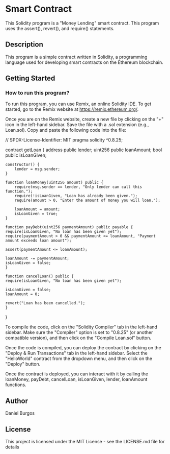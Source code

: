 # Smart Contract
This Solidity program is a "Money Lending" smart contract. This program uses the assert(), revert(), and require() statements.

## Description
This program is a simple contract written in Solidity, a programming language used for developing smart contracts on the Ethereum blockchain.

## Getting Started
### How to run this program?
To run this program, you can use Remix, an online Solidity IDE. To get started, go to the Remix website at https://remix.ethereum.org/.

Once you are on the Remix website, create a new file by clicking on the "+" icon in the left-hand sidebar. Save the file with a .sol extension (e.g., Loan.sol). Copy and paste the following code into the file:



// SPDX-License-Identifier: MIT
pragma solidity ^0.8.25;

contract getLoan {
    address public lender;
    uint256 public loanAmount;
    bool public isLoanGiven;

    constructor() {
        lender = msg.sender;
    }

    function loanMoney(uint256 amount) public {
        require(msg.sender == lender, "Only lender can call this function.");
        require(!isLoanGiven, "Loan has already been given.");
        require(amount > 0, "Enter the amount of money you will loan.");
        
        loanAmount = amount;
        isLoanGiven = true;
    }

    function payDebt(uint256 paymentAmount) public payable {
    require(isLoanGiven, "No loan has been given yet");
    require(paymentAmount > 0 && paymentAmount <= loanAmount, "Payment amount exceeds loan amount");

    assert(paymentAmount <= loanAmount);

    loanAmount -= paymentAmount;
    isLoanGiven = false;
    }

    function cancelLoan() public {
    require(isLoanGiven, "No loan has been given yet");

    isLoanGiven = false;
    loanAmount = 0;

    revert("Loan has been cancelled.");
    }
  }


To compile the code, click on the "Solidity Compiler" tab in the left-hand sidebar. Make sure the "Compiler" option is set to "0.8.25" (or another compatible version), and then click on the "Compile Loan.sol" button.

Once the code is compiled, you can deploy the contract by clicking on the "Deploy & Run Transactions" tab in the left-hand sidebar. Select the "HelloWorld" contract from the dropdown menu, and then click on the "Deploy" button.

Once the contract is deployed, you can interact with it by calling the loanMoney, payDebt, cancelLoan, isLoanGiven, lender, loanAmount functions.


## Author
Daniel Burgos


## License
This project is licensed under the MIT License - see the LICENSE.md file for details



